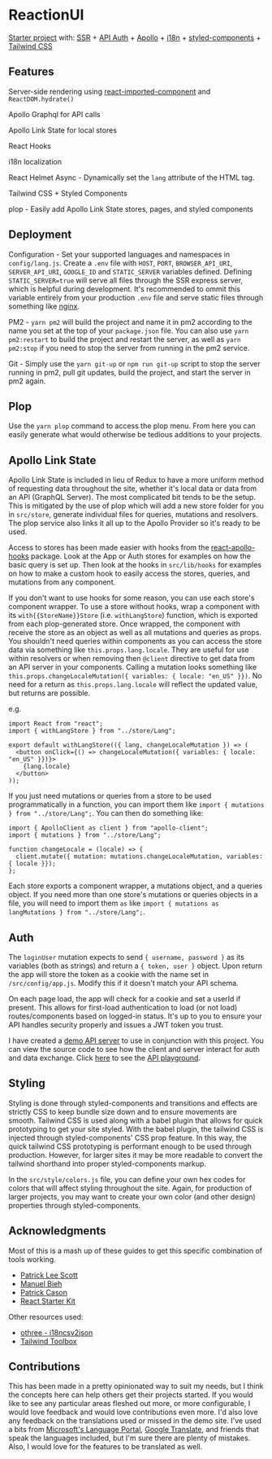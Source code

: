 # ReactionUI

[Starter project](https://ui.revnelson.com) with: [SSR](https://github.com/theKashey/react-imported-component) + [API Auth](https://github.com/RevNelson/api-playground) + [Apollo](https://www.apollographql.com/docs/react/api/apollo-client.html) + [i18n](https://react.i18next.com) + [styled-components](https://www.styled-components.com/) + [Tailwind CSS](https://tailwindcss.com)

## Features

Server-side rendering using [react-imported-component](https://github.com/theKashey/react-imported-component) and `ReactDOM.hydrate()`

Apollo Graphql for API calls

Apollo Link State for local stores

React Hooks

i18n localization

React Helmet Async - Dynamically set the `lang` attribute of the HTML tag.

Tailwind CSS + Styled Components

plop - Easily add Apollo Link State stores, pages, and styled components

## Deployment

Configuration - Set your supported languages and namespaces in `config/lang.js`. Create a `.env` file with `HOST`, `PORT`, `BROWSER_API_URI`, `SERVER_API_URI`, `GOOGLE_ID` and `STATIC_SERVER` variables defined. Defining `STATIC_SERVER=true` will serve all files through the SSR express server, which is helpful during development. It's recommended to ommit this variable entirely from your production `.env` file and serve static files through something like [nginx](https://nginx.org/en/).

PM2 - `yarn pm2` will build the project and name it in pm2 according to the name you set at the top of your `package.json` file. You can also use `yarn pm2:restart` to build the project and restart the server, as well as `yarn pm2:stop` if you need to stop the server from running in the pm2 service.

Git - Simply use the `yarn git-up` or `npm run git-up` script to stop the server running in pm2, pull git updates, build the project, and start the server in pm2 again.

## Plop

Use the `yarn plop` command to access the plop menu. From here you can easily generate what would otherwise be tedious additions to your projects.

## Apollo Link State

Apollo Link State is included in lieu of Redux to have a more uniform method of requesting data throughout the site, whether it's local data or data from an API (GraphQL Server). The most complicated bit tends to be the setup. This is mitigated by the use of plop which will add a new store folder for you in `src/store`, generate individual files for queries, mutations and resolvers. The plop service also links it all up to the Apollo Provider so it's ready to be used.

Access to stores has been made easier with hooks from the [react-apollo-hooks](https://github.com/trojanowski/react-apollo-hooks) package. Look at the App or Auth stores for examples on how the basic query is set up. Then look at the hooks in `src/lib/hooks` for examples on how to make a custom hook to easily access the stores, queries, and mutations from any component.

If you don't want to use hooks for some reason, you can use each store's component wrapper. To use a store without hooks, wrap a component with its `with{{StoreName}}Store` (i.e. `withLangStore`) function, which is exported from each plop-generated store. Once wrapped, the component with receive the store as an object as well as all mutations and queries as props. You shouldn't need queries within components as you can access the store data via something like `this.props.lang.locale`. They are useful for use within resolvers or when removing then `@client` directive to get data from an API server in your components. Calling a mutation looks something like `this.props.changeLocaleMutation({ variables: { locale: "en_US" }})`. No need for a return as `this.props.lang.locale` will reflect the updated value, but returns are possible.

e.g.

```
import React from "react";
import { withLangStore } from "../store/Lang";

export default withLangStore(({ lang, changeLocaleMutation }) => (
  <button onClick={() => changeLocaleMutation({ variables: { locale: "en_US" }})}>
    {lang.locale}
  </button>
));
```

If you just need mutations or queries from a store to be used programmatically in a function, you can import them like `import { mutations } from "../store/Lang";`. You can then do something like:

```
import { ApolloClient as client } from "apollo-client";
import { mutations } from "../store/Lang";

function changeLocale = (locale) => {
  client.mutate({ mutation: mutations.changeLocaleMutation, variables: { locale }});
};
```

Each store exports a component wrapper, a mutations object, and a queries object. If you need more than one store's mutations or queries objects in a file, you will need to import them `as` like `import { mutations as langMutations } from "../store/Lang";`.

## Auth

The `loginUser` mutation expects to send `{ username, password }` as its variables (both as strings) and return a `{ token, user }` object. Upon return the app will store the token as a cookie with the name set in `/src/config/app.js`. Modify this if it doesn't match your API schema.

On each page load, the app will check for a cookie and set a userId if present. This allows for first-load authentication to load (or not load) routes/components based on logged-in status. It's up to you to ensure your API handles security properly and issues a JWT token you trust.

I have created a [demo API server](https://github.com/RevNelson/api-playground) to use in conjunction with this project. You can view the source code to see how the client and server interact for auth and data exchange. Click [here](https://github.com/RevNelson/api-playground) to see the [API playground](https://github.com/RevNelson/api-playground).

## Styling

Styling is done through styled-components and transitions and effects are strictly CSS to keep bundle size down and to ensure movements are smooth. Tailwind CSS is used along with a babel plugin that allows for quick prototyping to get your site styled. With the babel plugin, the tailwind CSS is injected through styled-components' CSS prop feature. In this way, the quick tailwind CSS prototyping is performant enough to be used through production. However, for larger sites it may be more readable to convert the tailwind shorthand into proper styled-components markup.

In the `src/style/colors.js` file, you can define your own hex codes for colors that will affect styling throughout the site. Again, for production of larger projects, you may want to create your own color (and other design) properties through styled-components.

## Acknowledgments

Most of this is a mash up of these guides to get this specific combination of tools working.

- [Patrick Lee Scott](https://hackernoon.com/move-over-next-js-and-webpack-ba367f07545)
- [Manuel Bieh](https://github.com/manuelbieh/react-ssr-setup)
- [Patrick Cason](https://medium.com/@cereallarceny/server-side-rendering-in-create-react-app-with-all-the-goodies-without-ejecting-4c889d7db25e)
- [React Starter Kit](https://github.com/kriasoft/react-starter-kit)

Other resources used:

- [othree - i18ncsv2json](https://github.com/othree/i18ncsv2json)
- [Tailwind Toolbox](https://www.tailwindtoolbox.com/)

## Contributions

This has been made in a pretty opinionated way to suit my needs, but I think the concepts here can help others get their projects started. If you would like to see any particular areas fleshed out more, or more configurable, I would love feedback and would love contributions even more. I'd also love any feedback on the translations used or missed in the demo site. I've used a bits from [Microsoft's Language Portal](https://www.microsoft.com/en-us/language/), [Google Translate](https://translate.google.com/), and friends that speak the languages included, but I'm sure there are plenty of mistakes. Also, I would love for the features to be translated as well.
